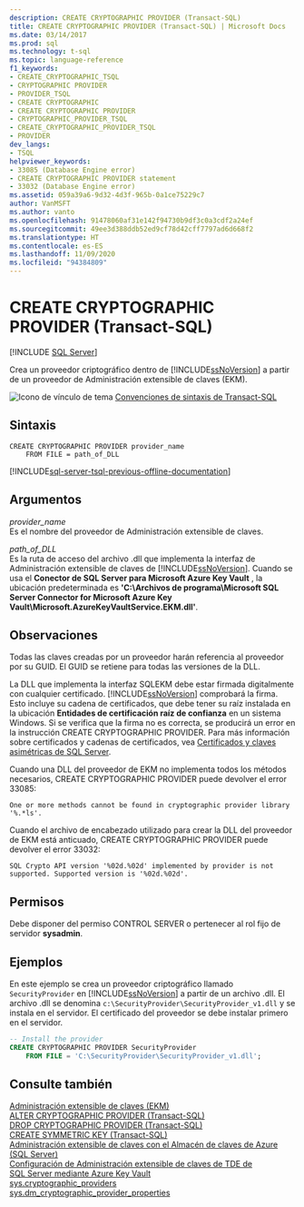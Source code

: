 ```yaml
---
description: CREATE CRYPTOGRAPHIC PROVIDER (Transact-SQL)
title: CREATE CRYPTOGRAPHIC PROVIDER (Transact-SQL) | Microsoft Docs
ms.date: 03/14/2017
ms.prod: sql
ms.technology: t-sql
ms.topic: language-reference
f1_keywords:
- CREATE_CRYPTOGRAPHIC_TSQL
- CRYPTOGRAPHIC PROVIDER
- PROVIDER_TSQL
- CREATE CRYPTOGRAPHIC
- CREATE CRYPTOGRAPHIC PROVIDER
- CRYPTOGRAPHIC_PROVIDER_TSQL
- CREATE_CRYPTOGRAPHIC_PROVIDER_TSQL
- PROVIDER
dev_langs:
- TSQL
helpviewer_keywords:
- 33085 (Database Engine error)
- CREATE CRYPTOGRAPHIC PROVIDER statement
- 33032 (Database Engine error)
ms.assetid: 059a39a6-9d32-4d3f-965b-0a1ce75229c7
author: VanMSFT
ms.author: vanto
ms.openlocfilehash: 91478060af31e142f94730b9df3c0a3cdf2a24ef
ms.sourcegitcommit: 49ee3d388ddb52ed9cf78d42cff7797ad6d668f2
ms.translationtype: HT
ms.contentlocale: es-ES
ms.lasthandoff: 11/09/2020
ms.locfileid: "94384809"
---
```

# <a name="create-cryptographic-provider-transact-sql"></a>CREATE CRYPTOGRAPHIC PROVIDER (Transact-SQL)
[!INCLUDE [SQL Server](../../includes/applies-to-version/sqlserver.md)]

  Crea un proveedor criptográfico dentro de [!INCLUDE[ssNoVersion](../../includes/ssnoversion-md.md)] a partir de un proveedor de Administración extensible de claves (EKM).  
  
 ![Icono de vínculo de tema](../../database-engine/configure-windows/media/topic-link.gif "Icono de vínculo de tema") [Convenciones de sintaxis de Transact-SQL](../../t-sql/language-elements/transact-sql-syntax-conventions-transact-sql.md)  
  
## <a name="syntax"></a>Sintaxis  
  
```syntaxsql  
CREATE CRYPTOGRAPHIC PROVIDER provider_name   
    FROM FILE = path_of_DLL  
```  

[!INCLUDE[sql-server-tsql-previous-offline-documentation](../../includes/sql-server-tsql-previous-offline-documentation.md)]

## <a name="arguments"></a>Argumentos
 *provider_name*  
 Es el nombre del proveedor de Administración extensible de claves.  
  
 *path_of_DLL*  
 Es la ruta de acceso del archivo .dll que implementa la interfaz de Administración extensible de claves de [!INCLUDE[ssNoVersion](../../includes/ssnoversion-md.md)]. Cuando se usa el **Conector de SQL Server para Microsoft Azure Key Vault** , la ubicación predeterminada es **'C:\Archivos de programa\Microsoft SQL Server Connector for Microsoft Azure Key Vault\Microsoft.AzureKeyVaultService.EKM.dll'**.  
  
## <a name="remarks"></a>Observaciones  
 Todas las claves creadas por un proveedor harán referencia al proveedor por su GUID. El GUID se retiene para todas las versiones de la DLL.  
  
 La DLL que implementa la interfaz SQLEKM debe estar firmada digitalmente con cualquier certificado. [!INCLUDE[ssNoVersion](../../includes/ssnoversion-md.md)] comprobará la firma. Esto incluye su cadena de certificados, que debe tener su raíz instalada en la ubicación **Entidades de certificación raíz de confianza** en un sistema Windows. Si se verifica que la firma no es correcta, se producirá un error en la instrucción CREATE CRYPTOGRAPHIC PROVIDER. Para más información sobre certificados y cadenas de certificados, vea [Certificados y claves asimétricas de SQL Server](../../relational-databases/security/sql-server-certificates-and-asymmetric-keys.md).  
  
 Cuando una DLL del proveedor de EKM no implementa todos los métodos necesarios, CREATE CRYPTOGRAPHIC PROVIDER puede devolver el error 33085:  
  
 `One or more methods cannot be found in cryptographic provider library '%.*ls'.`  
  
 Cuando el archivo de encabezado utilizado para crear la DLL del proveedor de EKM está anticuado, CREATE CRYPTOGRAPHIC PROVIDER puede devolver el error 33032:  
  
 `SQL Crypto API version '%02d.%02d' implemented by provider is not supported. Supported version is '%02d.%02d'.`  
  
## <a name="permissions"></a>Permisos  
 Debe disponer del permiso CONTROL SERVER o pertenecer al rol fijo de servidor **sysadmin**.  
  
## <a name="examples"></a>Ejemplos  
 En este ejemplo se crea un proveedor criptográfico llamado `SecurityProvider` en [!INCLUDE[ssNoVersion](../../includes/ssnoversion-md.md)] a partir de un archivo .dll. El archivo .dll se denomina `c:\SecurityProvider\SecurityProvider_v1.dll` y se instala en el servidor. El certificado del proveedor se debe instalar primero en el servidor.  
  
```sql  
-- Install the provider  
CREATE CRYPTOGRAPHIC PROVIDER SecurityProvider  
    FROM FILE = 'C:\SecurityProvider\SecurityProvider_v1.dll';  
```  
  
## <a name="see-also"></a>Consulte también  
 [Administración extensible de claves &#40;EKM&#41;](../../relational-databases/security/encryption/extensible-key-management-ekm.md)   
 [ALTER CRYPTOGRAPHIC PROVIDER &#40;Transact-SQL&#41;](../../t-sql/statements/alter-cryptographic-provider-transact-sql.md)   
 [DROP CRYPTOGRAPHIC PROVIDER &#40;Transact-SQL&#41;](../../t-sql/statements/drop-cryptographic-provider-transact-sql.md)   
 [CREATE SYMMETRIC KEY &#40;Transact-SQL&#41;](../../t-sql/statements/create-symmetric-key-transact-sql.md)   
 [Administración extensible de claves con el Almacén de claves de Azure &#40;SQL Server&#41;](../../relational-databases/security/encryption/extensible-key-management-using-azure-key-vault-sql-server.md)  
 [Configuración de Administración extensible de claves de TDE de SQL Server mediante Azure Key Vault](../../relational-databases/security/encryption/setup-steps-for-extensible-key-management-using-the-azure-key-vault.md)  
 [sys.cryptographic_providers](../../relational-databases/system-catalog-views/sys-cryptographic-providers-transact-sql.md)  
 [sys.dm_cryptographic_provider_properties](../../relational-databases/system-dynamic-management-views/sys-dm-cryptographic-provider-properties-transact-sql.md)
  
  
